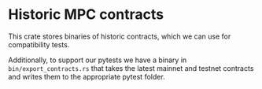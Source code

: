# Historic MPC contracts

This crate stores binaries of historic contracts, which we can use for compatibility tests.

Additionally, to support our pytests we have a binary in `bin/export_contracts.rs` that
takes the latest mainnet and testnet contracts and writes them to the appropriate pytest folder.

